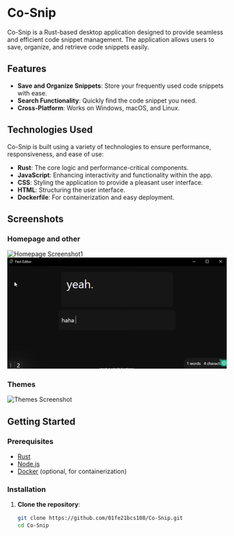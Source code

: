 # Co-Snip

Co-Snip is a Rust-based desktop application designed to provide seamless and efficient code snippet management. The application allows users to save, organize, and retrieve code snippets easily.

## Features

- **Save and Organize Snippets**: Store your frequently used code snippets with ease.
- **Search Functionality**: Quickly find the code snippet you need.
- **Cross-Platform**: Works on Windows, macOS, and Linux.

## Technologies Used

Co-Snip is built using a variety of technologies to ensure performance, responsiveness, and ease of use:

- **Rust**: The core logic and performance-critical components.
- **JavaScript**: Enhancing interactivity and functionality within the app.
- **CSS**: Styling the application to provide a pleasant user interface.
- **HTML**: Structuring the user interface.
- **Dockerfile**: For containerization and easy deployment.

## Screenshots

### Homepage and other

![Homepage Screenshot1](assets/homepage1.png)
![Homepage Screenshot2](assets/homepage.png)

### Themes

![Themes Screenshot](screenshots/themes.png)

## Getting Started

### Prerequisites

- [Rust](https://www.rust-lang.org/tools/install)
- [Node.js](https://nodejs.org/)
- [Docker](https://www.docker.com/get-started) (optional, for containerization)

### Installation

1. **Clone the repository**:
   ```bash
   git clone https://github.com/01fe21bcs108/Co-Snip.git
   cd Co-Snip
